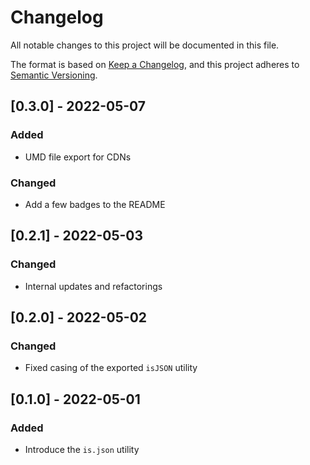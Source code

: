 # Changelog

All notable changes to this project will be documented in this file.

The format is based on [Keep a Changelog](https://keepachangelog.com/en/1.0.0/), and this project adheres to [Semantic Versioning](https://semver.org/spec/v2.0.0.html).

## [0.3.0] - 2022-05-07

### Added

- UMD file export for CDNs

### Changed

- Add a few badges to the README

## [0.2.1] - 2022-05-03

### Changed

- Internal updates and refactorings

## [0.2.0] - 2022-05-02

### Changed

- Fixed casing of the exported `isJSON` utility

## [0.1.0] - 2022-05-01

### Added

- Introduce the `is.json` utility

